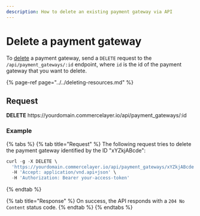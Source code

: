```yaml
---
description: How to delete an existing payment gateway via API
---
```


# Delete a payment gateway

To <a href="https://docs.commercelayer.io/developers/deleting-resources" target="_blank">delete</a> a payment gateway, send a `DELETE` request to the `/api/payment_gateways/:id` endpoint, where `id` is the id of the payment gateway that you want to delete.

{% page-ref page="../../deleting-resources.md" %}

## Request

**DELETE** https://<i></i>yourdomain.commercelayer.io/api/payment_gateways/:id

### Example

{% tabs %}
{% tab title="Request" %}
The following request tries to delete the payment gateway identified by the ID "xYZkjABcde":

```javascript
curl -g -X DELETE \
  'https://yourdomain.commercelayer.io/api/payment_gateways/xYZkjABcde' \
  -H 'Accept: application/vnd.api+json' \
  -H 'Authorization: Bearer your-access-token'
```
{% endtab %}

{% tab title="Response" %}
On success, the API responds with a `204 No Content` status code.
{% endtab %}
{% endtabs %}

